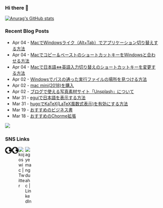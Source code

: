 ### Hi there 👋

[![Anurag's GitHub stats](https://github-readme-stats.vercel.app/api?username=kenjinote)](https://github.com/anuraghazra/github-readme-stats)


### Recent Blog Posts
<!-- feed start -->
- Apr 04 - [MacでWindowsライク（Alt+Tab）でアプリケーション切り替えする方法](https://kenji.blog/posts/mac%E3%81%A7windows%E3%83%A9%E3%82%A4%E3%82%AFalt+tab%E3%81%A7%E3%82%A2%E3%83%97%E3%83%AA%E3%82%B1%E3%83%BC%E3%82%B7%E3%83%A7%E3%83%B3%E5%88%87%E3%82%8A%E6%9B%BF%E3%81%88%E3%81%99%E3%82%8B%E6%96%B9%E6%B3%95/)
- Apr 04 - [Macでコピー＆ペーストのショートカットキーをWindowsと合わせる方法](https://kenji.blog/posts/mac%E3%81%A7%E3%82%B3%E3%83%94%E3%83%BC%E3%83%9A%E3%83%BC%E3%82%B9%E3%83%88%E3%81%AE%E3%82%B7%E3%83%A7%E3%83%BC%E3%83%88%E3%82%AB%E3%83%83%E3%83%88%E3%82%AD%E3%83%BC%E3%82%92windows%E3%81%A8%E5%90%88%E3%82%8F%E3%81%9B%E3%82%8B%E6%96%B9%E6%B3%95/)
- Apr 04 - [Macで日本語⇔英語入力切り替えのショートカットキーを変更する方法](https://kenji.blog/posts/mac%E3%81%A7%E6%97%A5%E6%9C%AC%E8%AA%9E%E8%8B%B1%E8%AA%9E%E5%85%A5%E5%8A%9B%E5%88%87%E3%82%8A%E6%9B%BF%E3%81%88%E3%81%AE%E3%82%B7%E3%83%A7%E3%83%BC%E3%83%88%E3%82%AB%E3%83%83%E3%83%88%E3%82%AD%E3%83%BC%E3%82%92%E5%A4%89%E6%9B%B4%E3%81%99%E3%82%8B%E6%96%B9%E6%B3%95/)
- Apr 02 - [Windowsでパスの通った実行ファイルの場所を見つける方法](https://kenji.blog/posts/windows%E3%81%A7%E3%83%91%E3%82%B9%E3%81%AE%E9%80%9A%E3%81%A3%E3%81%9F%E5%AE%9F%E8%A1%8C%E3%83%95%E3%82%A1%E3%82%A4%E3%83%AB%E3%81%AE%E5%A0%B4%E6%89%80%E3%82%92%E8%A6%8B%E3%81%A4%E3%81%91%E3%82%8B%E6%96%B9%E6%B3%95/)
- Apr 02 - [mac mini(2018)を購入](https://kenji.blog/posts/mac-mini2018%E3%82%92%E8%B3%BC%E5%85%A5/)
- Apr 02 - [ブログで使える写真素材サイト「Unsplash」について](https://kenji.blog/posts/%E3%83%96%E3%83%AD%E3%82%B0%E3%81%A7%E4%BD%BF%E3%81%88%E3%82%8B%E5%86%99%E7%9C%9F%E7%B4%A0%E6%9D%90%E3%82%B5%E3%82%A4%E3%83%88unsplash%E3%81%AB%E3%81%A4%E3%81%84%E3%81%A6/)
- Mar 31 - [eguiで日本語を表示する方法](https://kenji.blog/posts/egui%E3%81%A7%E6%97%A5%E6%9C%AC%E8%AA%9E%E3%82%92%E8%A1%A8%E7%A4%BA%E3%81%99%E3%82%8B%E6%96%B9%E6%B3%95/)
- Mar 31 - [hugoでKaTeX(LaTeX風数式表示)を有効にする方法](https://kenji.blog/posts/hugo%E3%81%A7katexlatex%E9%A2%A8%E6%95%B0%E5%BC%8F%E8%A1%A8%E7%A4%BA%E3%82%92%E6%9C%89%E5%8A%B9%E3%81%AB%E3%81%99%E3%82%8B%E6%96%B9%E6%B3%95/)
- Mar 19 - [おすすめのビジネス書](https://kenji.blog/posts/%E3%81%8A%E3%81%99%E3%81%99%E3%82%81%E3%81%AE%E3%83%93%E3%82%B8%E3%83%8D%E3%82%B9%E6%9B%B8/)
- Mar 18 - [おすすめのChorme拡張](https://kenji.blog/posts/%E3%81%8A%E3%81%99%E3%81%99%E3%82%81%E3%81%AEchorme%E6%8B%A1%E5%BC%B5/)
<!-- feed end -->

<!-- GitHub Profile Views Counter -->
![](https://komarev.com/ghpvc/?username=kenjinote)

<!-- SNS Links -->
### SNS Links
[<img align="left" alt="codewithkojo.com" width="22px" src="https://raw.githubusercontent.com/iconic/open-iconic/master/svg/globe.svg" />][website1]
[<img align="left" alt="codewithkojo.com" width="22px" src="https://raw.githubusercontent.com/iconic/open-iconic/master/svg/globe.svg" />][website2]
[<img align="left" alt="kojoswic | Twitter" width="22px" src="https://cdn.jsdelivr.net/npm/simple-icons@v3/icons/twitter.svg" />][twitter]
[<img align="left" alt="agyemangduahc | LinkedIn" width="22px" src="https://cdn.jsdelivr.net/npm/simple-icons@v3/icons/linkedin.svg" />][linkedin]

[website1]: https://hack.jp
[website2]: https://kenji.blog
[twitter]: https://twitter.com/kenjinote
[linkedin]: https://www.linkedin.com/in/kenjinote/

<!--
**kenjinote/kenjinote** is a ✨ _special_ ✨ repository because its `README.md` (this file) appears on your GitHub profile.

Here are some ideas to get you started:

- 🔭 I’m currently working on ...
- 🌱 I’m currently learning ...
- 👯 I’m looking to collaborate on ...
- 🤔 I’m looking for help with ...
- 💬 Ask me about ...
- 📫 How to reach me: ...
- 😄 Pronouns: ...
- ⚡ Fun fact: ...
-->
